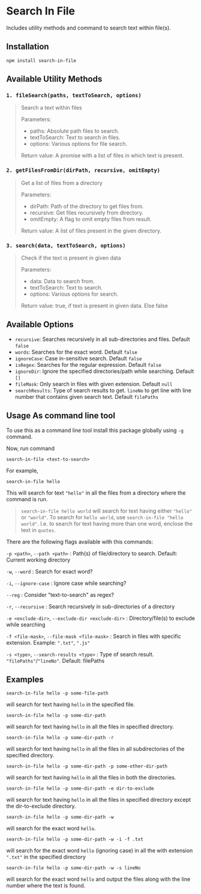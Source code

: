 # Search In File

Includes utility methods and command to search text within file(s). 

## Installation
```
npm install search-in-file
```

## Available Utility Methods
### `1. fileSearch(paths, textToSearch, options)`
> Search a text within files
>
> Parameters: 
> * paths: Absolute path files to search.
> * textToSearch: Text to search in files.
> * options: Various options for file search.
>
> Return value: A promise with a list of files in which text is present.

### `2. getFilesFromDir(dirPath, recursive, omitEmpty)`
> Get a list of files from a directory
>
> Parameters: 
> * dirPath: Path of the directory to get files from.
> * recursive: Get files recursively from directory.
> * omitEmpty: A flag to omit empty files from result.
>
> Return value: A list of files present in the given directory.

### `3. search(data, textToSearch, options)`
> Check if the text is present in given data
>
> Parameters: 
> * data: Data to search from.
> * textToSearch: Text to search.
> * options: Various options for search.
>
> Return value: true, if text is present in given data. Else false

## Available Options
* `recursive`: Searches recursively in all sub-directories and files. Default `false`
* `words`: Searches for the exact word. Default `false`
* `ignoreCase`: Case in-sensitive search. Default `false`
* `isRegex`: Searches for the regular expression. Default `false`
* `ignoreDir`: Ignore the specified directories/path while searching. Default `[]`
* `fileMask`: Only search in files with given extension. Default `null`
* `searchResults`: Type of search results to get. `lineNo` to get line with line number that contains given search text.  Default `filePaths`

## Usage As command line tool
To use this as a command line tool install this package globally using `-g` command.

Now, run command
``` 
search-in-file <text-to-search> 
```
For example, 
```
search-in-file hello
```
This will search for text `"hello"` in all the files from a directory where the command is run.

> `search-in-file hello world` will search for text having either `"hello"` or `"world"`. To search for `hello world`, use `search-in-file "hello world"`.
> I.e. to search for text having more than one word, enclose the text in `quotes`.

There are the following flags available with this commands:

`-p <path>`, `--path <path>` <path> : Path(s) of file/directory to search. Default: Current working directory

`-w`, `--word` : Search for exact word?

`-i`, `--ignore-case` : Ignore case while searching?

`--reg` : Consider "text-to-search" as regex?

`-r`, `--recursive` : Search recursively in sub-directories of a directory

`-e <exclude-dir>`, `--exclude-dir <exclude-dir>` : Directory/file(s) to exclude while searching

`-f <file-mask>`, `--file-mask <file-mask>` : Search in files with specific extension. Example: `".txt"`, `".js"`

`-s <type>`, `--search-results <type>` : Type of search result. `"filePaths"`/`"lineNo"`. Default: filePaths

## Examples

```
search-in-file hello -p some-file-path
```
will search for text having `hello` in the specified file.

```
search-in-file hello -p some-dir-path
```
will search for text having `hello` in all the files in specified directory.

```
search-in-file hello -p some-dir-path -r
```
will search for text having `hello` in all the files in all subdirectories of the specified directory.

```
search-in-file hello -p some-dir-path -p some-other-dir-path
```
will search for text having `hello` in all the files in both the directories.

```
search-in-file hello -p some-dir-path -e dir-to-exclude
```
will search for text having `hello` in all the files in specified directory except the dir-to-exclude directory.

```
search-in-file hello -p some-dir-path -w
```
will search for the exact word `hello`.

```
search-in-file hello -p some-dir-path -w -i -f .txt
```
will search for the exact word `hello` (ignoring case) in all the with extension `".txt"` in the specified directory

```
search-in-file hello -p some-dir-path -w -s lineNo
```
will search for the exact word `hello` and output the files along with the line number where the text is found.
